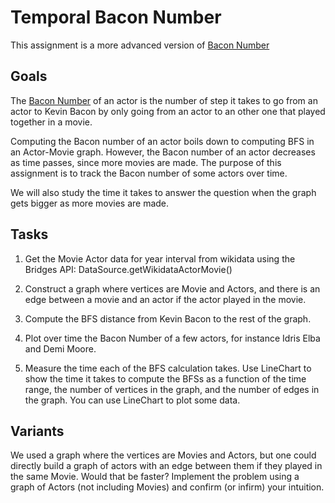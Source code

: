 Temporal Bacon Number
=====================

This assignment is a more advanced version of [Bacon
Number](http://bridgesuncc.github.io/assignments/data//3-GraphBaconNumber/README.html)

Goals
-----

The [Bacon
Number](https://en.wikipedia.org/wiki/Six_Degrees_of_Kevin_Bacon) of
an actor is the number of step it takes to go from an actor to Kevin
Bacon by only going from an actor to an other one that played together
in a movie.

Computing the Bacon number of an actor boils down to computing BFS in
an Actor-Movie graph. However, the Bacon number of an actor decreases
as time passes, since more movies are made. The purpose of this
assignment is to track the Bacon number of some actors over time.

We will also study the time it takes to answer the question when the
graph gets bigger as more movies are made.


Tasks
-----

1. Get the Movie Actor data for year interval from wikidata using the Bridges API: DataSource.getWikidataActorMovie()

2. Construct a graph where vertices are Movie and Actors, and there is an edge between a movie and an actor if the actor played in the movie.

3. Compute the BFS distance from Kevin Bacon to the rest of the graph.

4. Plot over time the Bacon Number of a few actors, for instance Idris Elba and Demi Moore.

5. Measure the time each of the BFS calculation takes. Use LineChart to show the time it takes to compute the BFSs as a function of the time range, the number of vertices in the graph, and the number of edges in the graph. You can use LineChart to plot some data.

Variants
--------

We used a graph where the vertices are Movies and Actors, but one
could directly build a graph of actors with an edge between them if
they played in the same Movie. Would that be faster? Implement the
problem using a graph of Actors (not including Movies) and confirm (or
infirm) your intuition.


